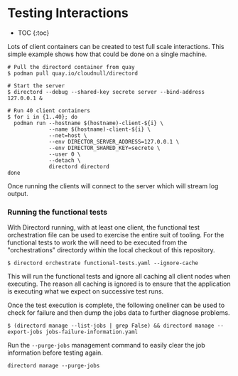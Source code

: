 # Testing Interactions

* TOC
{:toc}

Lots of client containers can be created to test full scale interactions. This
simple example shows how that could be done on a single machine.

``` shell
# Pull the directord container from quay
$ podman pull quay.io/cloudnull/directord

# Start the server
$ directord --debug --shared-key secrete server --bind-address 127.0.0.1 &

# Run 40 client containers
$ for i in {1..40}; do
  podman run --hostname $(hostname)-client-${i} \
             --name $(hostname)-client-${i} \
             --net=host \
             --env DIRECTOR_SERVER_ADDRESS=127.0.0.1 \
             --env DIRECTOR_SHARED_KEY=secrete \
             --user 0 \
             --detach \
             directord directord
done
```

Once running the clients will connect to the server which will stream log
output.

### Running the functional tests

With Directord running, with at least one client, the functional test
orchestration file can be used to exercise the entire suit of tooling. For the
functional tests to work the will need to be executed from the "orchestrations"
directordy within the local checkout of this repository.

``` shell
$ directord orchestrate functional-tests.yaml --ignore-cache
```

This will run the functional tests and ignore all caching all client nodes when
executing. The reason all caching is ignored is to ensure that the application
is executing what we expect on successive test runs.

Once the test execution is complete, the following oneliner can be used to
check for failure and then dump the jobs data to further diagnose problems.

``` shell
$ (directord manage --list-jobs | grep False) && directord manage --export-jobs jobs-failure-information.yaml
```

Run the `--purge-jobs` management command to easily clear the job information
before testing again.

``` shell
directord manage --purge-jobs
```
